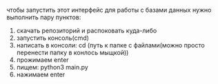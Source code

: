 чтобы запустить этот интерфейс для работы с базами данных нужно выполнить пару пунктов:

1. скачать репозиторий и распоковать куда-либо
2. запустить консоль(cmd)
3. написать в консоли: cd (путь к папке с файлами(можно просто перенести папку в конлось мыщкой))
4. прожимаем enter
5. пищем: python3 main.py
6. нажимаем enter
